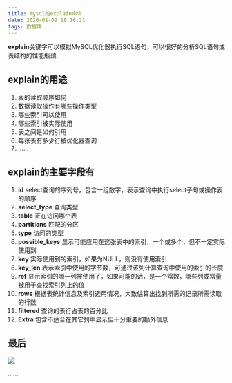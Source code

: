 ```yaml
---
title: mysql的explain命令
date: 2020-01-02 18:16:21
tags: 数据库
---
```


**explain**关键字可以模拟MySQL优化器执行SQL语句，可以很好的分析SQL语句或表结构的性能瓶颈.

## explain的用途

1. 表的读取顺序如何
2. 数据读取操作有哪些操作类型
3. 哪些索引可以使用
4. 哪些索引被实际使用
5. 表之间是如何引用
6. 每张表有多少行被优化器查询
7. ......

## explain的主要字段有

1. **id** select查询的序列号，包含一组数字，表示查询中执行select子句或操作表的顺序
2. **select_type** 查询类型
3. **table** 正在访问哪个表
4. **partitions** 匹配的分区
5. **type** 访问的类型
6. **possible_keys** 显示可能应用在这张表中的索引，一个或多个，但不一定实际使用到
7. **key** 实际使用到的索引，如果为NULL，则没有使用索引
8. **key_len** 表示索引中使用的字节数，可通过该列计算查询中使用的索引的长度
9. **ref** 显示索引的哪一列被使用了，如果可能的话，是一个常数，哪些列或常量被用于查找索引列上的值
10. **rows** 根据表统计信息及索引选用情况，大致估算出找到所需的记录所需读取的行数
11. **filtered** 查询的表行占表的百分比
12. **Extra** 包含不适合在其它列中显示但十分重要的额外信息

## 最后

![ ](./2864885534-202c0878c1abf896.png)

......
